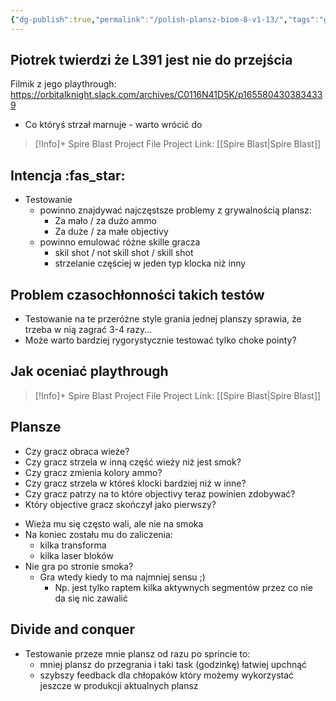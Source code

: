 ```yaml
---
{"dg-publish":true,"permalink":"/polish-plansz-biom-8-v1-13/","tags":"gardenEntry","dgHomeLink":true,"dgPassFrontmatter":false}
---
```



## Piotrek twierdzi że L391 jest nie do przejścia
Filmik z jego playthrough:
https://orbitalknight.slack.com/archives/C0116N41D5K/p1655804303834339
- Co któryś strzał marnuje - warto wrócić do 
<div class="transclusion internal-embed is-loaded"><div class="markdown-embed">

<div class="markdown-embed-title">



</div>


> [!Info]+ Spire Blast Project File
> Project Link: [[Spire Blast|Spire Blast]]
## Intencja :fas_star:
- Testowanie 
	- powinno znajdywać najczęstsze problemy z grywalnością plansz:
		- Za mało / za dużo ammo
		- Za duże / za małe objectivy
	- powinno emulować różne skille gracza
		- skil shot / not skill shot / skill shot
		- strzelanie częściej w jeden typ klocka niż inny
## Problem czasochłonności takich testów
- Testowanie na te przeróżne style grania jednej planszy sprawia, że trzeba w nią zagrać 3-4 razy...
- Może warto bardziej rygorystycznie testować tylko choke pointy?

## Jak oceniać playthrough

<div class="transclusion internal-embed is-loaded"><div class="markdown-embed">

<div class="markdown-embed-title">



</div>


> [!Info]+ Spire Blast Project File
> Project Link: [[Spire Blast|Spire Blast]]
## Plansze
- Czy gracz obraca wieże?
- Czy gracz strzela w inną część wieży niż jest smok?
- Czy gracz zmienia kolory ammo?
- Czy gracz strzela w któreś klocki bardziej niż w inne?
- Czy gracz patrzy na to które objectivy teraz powinien zdobywać?
- Który objective gracz skończył jako pierwszy?

</div></div>


</div></div>

- Wieża mu się często wali, ale nie na smoka
- Na koniec zostału mu do zaliczenia:
	- kilka transforma
	- kilka laser bloków
- Nie gra po stronie smoka?
	- Gra wtedy kiedy to ma najmniej sensu ;)
		- Np. jest tylko raptem kilka aktywnych segmentów przez co nie da się nic zawalić

## Divide and conquer
- Testowanie przeze mnie plansz od razu po sprincie to:
	- mniej plansz do przegrania i taki task (godzinkę) łatwiej upchnąć
	- szybszy feedback dla chłopaków który możemy wykorzystać jeszcze w produkcji aktualnych plansz